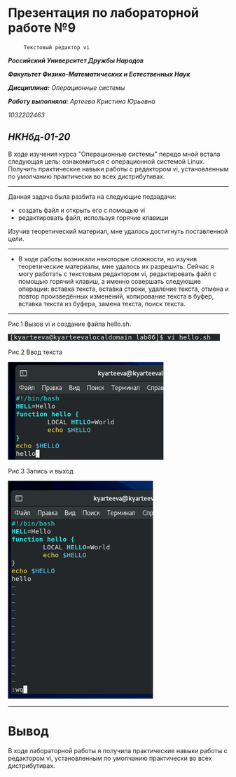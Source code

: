 # Презентация по лабораторной работе №9
         Текстовый редактор vi

***Российский Университет Дружбы Народов***

***Факультет Физико-Математических и Естественных Наук***

 ***Дисциплина:*** *Операционные системы*

 ***Работу выполняла:*** *Артеева Кристина Юрьевна*

 *1032202463*

 *НКНбд-01-20*
 ---

В ходе изучения курса "Операционные системы" передо мной встала следующая цель: ознакомиться с операционной системой Linux. Получить практические навыки работы с редактором vi, установленным по умолчанию практически во всех дистрибутивах.

 ---
 Данная задача была разбита на следующие подзадачи:
- создать файл и открыть его с помощью vi
- редактировать файл, используя горячие клавиши


 Изучив теоретический материал, мне удалось достигнуть поставленной цели.

 ---

 * В ходе работы возникали некоторые сложности, но изучив теоретические материалы, мне удалось их разрешить.
Сейчас я могу работать с текстовым редактором vi, редактировать файл с помощью горячий клавиш, а именно совершать следующие операции: вставка текста, вставка строки, удаление текста, отмена и повтор произведённых изменений, копирование текста в буфер, вставка текста из буфера, замена текста, поиск текста.
 ---
Рис.1 Вызов vi и создание файла hello.sh.

![Рис.2](screens/9.2.png)

Рис.2 Ввод текста

![Рис.3](screens/9.3.png)

Рис.3 Запись и выход

 ![hello.sh](screens/9.4.png)


 ---

 # Вывод
 В ходе лабораторной работы я получила практические навыки работы с редактором vi, установленным по умолчанию практически во всех дистрибутивах.
